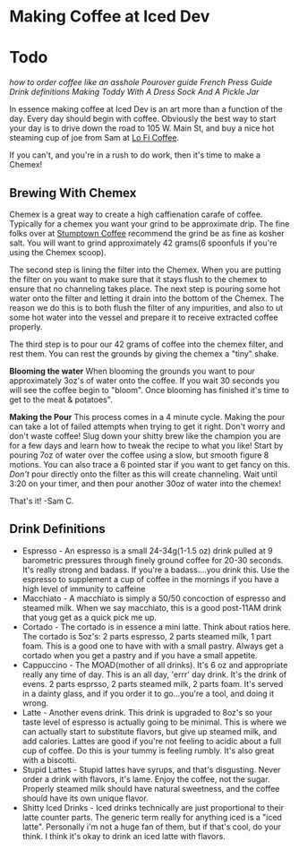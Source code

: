 Making Coffee at Iced Dev
================
Todo
====
*how to order coffee like an asshole*
*Pourover guide*
*French Press Guide*
*Drink definitions*
*Making Toddy With A Dress Sock And A Pickle Jar*

In essence making coffee at Iced Dev is an art more than a function of the day.  Every day should begin with coffee.  Obviously the best way to start your day is to drive down the road to 105 W. Main St, and buy a nice hot steaming cup of joe from Sam at [Lo Fi Coffee](http://www.loficoffee.com "Lo Fi Coffee").

If you can't, and you're in a rush to do work, then it's time to make a Chemex!

Brewing With Chemex
------

Chemex is a great way to create a high caffienation carafe of coffee.  Typically for a chemex you want your grind to be approximate drip.  The fine folks over at [Stumptown Coffee](http://stumptowncoffee.com "Stump Town Coffee") recommend the grind be as fine as kosher salt.  You will want to grind approximately 42 grams(6 spoonfuls if you're using the Chemex scoop).

The second step is lining the filter into the Chemex.  When you are putting the filter on you want to make sure that it stays flush to the chemex to ensure that no channeling takes place.  The next step is pouring some hot water onto the filter and letting it drain into the bottom of the Chemex.  The reason we do this is to both flush the filter of any impurities, and also to ut some hot water into the vessel and prepare it to receive extracted coffee properly.

The third step is to pour our 42 grams of coffee into the chemex filter, and rest them.  You can rest the grounds by giving the chemex a "tiny" shake.

**Blooming the water** When blooming the grounds you want to pour approximately 3oz's of water onto the coffee.  If you wait 30 seconds you will see the coffee begin to "bloom".  Once blooming has finished it's time to get to the meat & potatoes".

**Making the Pour**  This process comes in a 4 minute cycle.  Making the pour can take a lot of failed attempts when trying to get it right.  Don't worry and don't waste coffee!  Slug down your shitty brew like the champion you are for a few days and learn how to tweak the recipe to what you like!  Start by pouring 7oz of water over the coffee using a slow, but smooth figure 8 motions.  You can also trace a 6 pointed star if you want to get fancy on this.  *Don't* pour directly onto the filter as this will create channeling.  Wait until 3:20 on your timer, and then pour another 30oz of water into the chemex!  

That's it!
-Sam C.

Drink Definitions
----
* Espresso - An espresso is a small 24-34g(1-1.5 oz) drink pulled at 9 barometric pressures through finely ground coffee for 20-30 seconds.  It's really strong and badass.  If you're a badass....you drink this.  Use the espresso to supplement a cup of coffee in the mornings if you have a high level of immunity to caffeine
* Macchiato - A macchiato is simply a 50/50 concoction of espresso and steamed milk.  When we say macchiato, this is a good post-11AM drink that youg get as a quick pick me up.  
* Cortado - The cortado is in essence a mini latte.  Think about ratios here.  The cortado is 5oz's:  2 parts espresso, 2 parts steamed milk, 1 part foam.  This is a good one to have with with a small pastry.  Always get a cortado when you get a pastry and if you have a small appetite.
* Cappuccino - The MOAD(mother of all drinks).  It's 6 oz and appropriate really any time of day.  This is an all day, 'errr' day drink.  It's the drink of evens.  2 parts esprsso, 2 parts steamed milk, 2 parts foam.  It's served in a dainty glass, and if you order it to go...you're a tool, and doing it wrong.
* Latte - Another evens drink.  This drink is upgraded to 8oz's so your taste level of espresso is actually going to be minimal.  This is where we can actually start to substitute flavors, but give up steamed milk, and add calories.  Lattes are good if you're not feeling to acidic about a full cup of coffee.  Do this is your tummy is feeling rumbly.  It's also great with a biscotti.
* Stupid Lattes - Stupid lattes have syrups, and that's disgusting.  Never order a drink with flavors, it's lame.  Enjoy the coffee, not the sugar.  Properly steamed milk should have natural sweetness, and the coffee should have its own unique flavor.
* Shitty Iced Drinks - Iced drinks technically are just proportional to their latte counter parts.  The generic term really for anything iced is a "iced latte".  Personally i'm not a huge fan of them, but if that's cool, do your think.  I think it's okay to drink an iced latte with flavors.